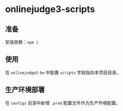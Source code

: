 # onlinejudge3-scripts

## 准备

安装依赖：`npm i`

## 使用

在 `onlinejudge3-be` 中配置 `scripts` 字段指向本项目目录。

## 生产环境部署

在 `configs` 目录中新增 `.prod` 配置文件作为生产环境配置。
